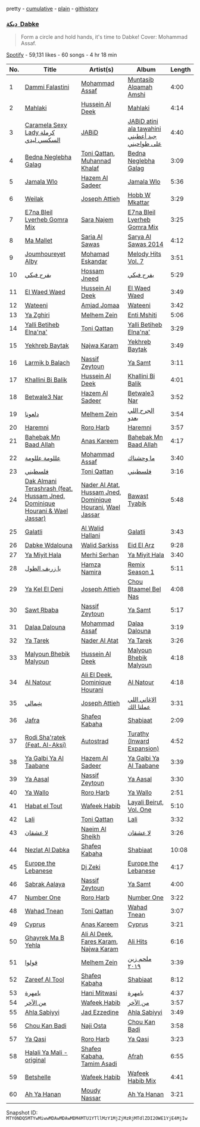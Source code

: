 pretty - [cumulative](/playlists/cumulative/37i9dQZF1DXchFDa0CQ44k.md) - [plain](/playlists/plain/37i9dQZF1DXchFDa0CQ44k) - [githistory](https://github.githistory.xyz/mackorone/spotify-playlist-archive/blob/main/playlists/plain/37i9dQZF1DXchFDa0CQ44k)

### [دبكة ‎ Dabke](https://open.spotify.com/playlist/37i9dQZF1DXchFDa0CQ44k)

> Form a circle and hold hands, it's time to Dabke! Cover: Mohammad Assaf.

[Spotify](https://open.spotify.com/user/spotify) - 59,131 likes - 60 songs - 4 hr 18 min

| No. | Title | Artist(s) | Album | Length |
|---|---|---|---|---|
| 1 | [Dammi Falastini](https://open.spotify.com/track/5Pn31ZVgrp95UDTEYcKR6K) | [Mohammad Assaf](https://open.spotify.com/artist/0IjIdnhlsKfAfOl5ph5TsE) | [Muntasib Alqamah Amshi](https://open.spotify.com/album/4n4atfTSCn0gmSS9qHltsU) | 4:00 |
| 2 | [Mahlaki](https://open.spotify.com/track/1BoO5X2MnrwnaN6fEKHo7Q) | [Hussein Al Deek](https://open.spotify.com/artist/1QxkWzg3QsYJv6xMXSuVMs) | [Mahlaki](https://open.spotify.com/album/7LYuHz535r0Prz2rXmEQ6n) | 4:14 |
| 3 | [Caramela Sexy Lady كرملة السكسي ليدي](https://open.spotify.com/track/3dRHSSgnvbJDXJ3Fz4X1mQ) | [JABiD](https://open.spotify.com/artist/2KQIn7Asb3rXpWoYFlbqM9) | [JABiD atini ala tawahini جبد أعطيني على طواحيني](https://open.spotify.com/album/6vMVS8IbBTG7lVTKAc7COD) | 4:40 |
| 4 | [Bedna Neglebha Galag](https://open.spotify.com/track/23rZxmSEH7QXx82WMmEQHK) | [Toni Qattan](https://open.spotify.com/artist/1IJJoAyxznu3orwXhlt3XO), [Muhannad Khalaf](https://open.spotify.com/artist/7dhc5bHorRHHPuM5SvCKIt) | [Bedna Neglebha Galag](https://open.spotify.com/album/3blT0mPrFIQsruzv0s6NfB) | 3:09 |
| 5 | [Jamala Wlo](https://open.spotify.com/track/1xPmf66wVpRcbGSpYqdQUB) | [Hazem Al Sadeer](https://open.spotify.com/artist/0RvHbOVS3Cs26h9oQvORrQ) | [Jamala Wlo](https://open.spotify.com/album/41yRmWG9UsNU5pO25tmUaG) | 5:36 |
| 6 | [Weilak](https://open.spotify.com/track/1rnAqjXXzirQV1UxIDFI7K) | [Joseph Attieh](https://open.spotify.com/artist/5DPb3SKW8QZFwkRlmt7Gvo) | [Hobb W Mkattar](https://open.spotify.com/album/1J5agF9rCabvqDaZr4nxM0) | 3:29 |
| 7 | [E7na Bleil Lyerheb Gomra Mix](https://open.spotify.com/track/23s171eL6ajdDc5FGJ4aHw) | [Sara Najem](https://open.spotify.com/artist/2uwfRi0iENQZ0ewGhcRK51) | [E7na Bleil Lyerheb Gomra Mix](https://open.spotify.com/album/65N1LnNpq2sMYzHLqp59nk) | 3:25 |
| 8 | [Ma Mallet](https://open.spotify.com/track/1OI4XNIu41l772o9ISTBJi) | [Saria Al Sawas](https://open.spotify.com/artist/3FxDJmY1Dj5bgaGunLoyaZ) | [Sarya Al Sawas 2014](https://open.spotify.com/album/3yG6gpurU66JMHIE0oQk9V) | 4:12 |
| 9 | [Joumhoureyet Alby](https://open.spotify.com/track/0SqYaqatc1f9qewgVYp7d1) | [Mohamad Eskandar](https://open.spotify.com/artist/1Szp0cnLcoq8ombQRztd1i) | [Melody Hits Vol\. 7](https://open.spotify.com/album/4GHKFNuSbVVcdwGtZ6AlCt) | 3:51 |
| 10 | [بفرح فيكي](https://open.spotify.com/track/2WueRuscWNLCRybIdD5Qml) | [Hossam Jneed](https://open.spotify.com/artist/7jQwxux9RdgTM4Rasky1s2) | [بفرح فيكي](https://open.spotify.com/album/5ficpXMbnFoJmBHXzCQaNT) | 5:29 |
| 11 | [El Waed Waed](https://open.spotify.com/track/3lyUu87OVylHytDeD1Frj8) | [Hussein Al Deek](https://open.spotify.com/artist/1QxkWzg3QsYJv6xMXSuVMs) | [El Waed Waed](https://open.spotify.com/album/5F558VJH1yO3t4v7uTrwsb) | 3:49 |
| 12 | [Wateeni](https://open.spotify.com/track/6YcoHlY6xqHd0OWciYDFee) | [Amjad Jomaa](https://open.spotify.com/artist/0R7TVEhwF9mlX4rHlVaTzU) | [Wateeni](https://open.spotify.com/album/0J5KOvgjIyCqDIXB1YQIjz) | 3:42 |
| 13 | [Ya Zghiri](https://open.spotify.com/track/6LyvwfbjUvD3oKM1vkAId8) | [Melhem Zein](https://open.spotify.com/artist/3pCdpK2DVRSs77L9RtxFy0) | [Enti Mshiti](https://open.spotify.com/album/32H47741Ke2C4lq45RLke8) | 5:06 |
| 14 | [Yalli Betiheb Elna'na'](https://open.spotify.com/track/09BqNGf6vca4f2q4P0YkLF) | [Toni Qattan](https://open.spotify.com/artist/1IJJoAyxznu3orwXhlt3XO) | [Yalli Betiheb Elna'na'](https://open.spotify.com/album/4CdEHczQJUHdGhacWYQ6vH) | 3:29 |
| 15 | [Yekhreb Baytak](https://open.spotify.com/track/0386Pg2s8ft0KITln5gbTQ) | [Najwa Karam](https://open.spotify.com/artist/5Nmm8A6gr93sRxz1SckQj1) | [Yekhreb Baytak](https://open.spotify.com/album/5xlO8W7WbuksQGbSIDrVTa) | 3:49 |
| 16 | [Larmik b Balach](https://open.spotify.com/track/09vuGGGoOmI7M4dqlaAJFp) | [Nassif Zeytoun](https://open.spotify.com/artist/2ieBl5s08uHBwM8sUPvg65) | [Ya Samt](https://open.spotify.com/album/0o9QyQoKPSXnz8eiRtlhbS) | 3:11 |
| 17 | [Khallini Bi Balik](https://open.spotify.com/track/6FZxkV3OK9NmlPfjMvJdTb) | [Hussein Al Deek](https://open.spotify.com/artist/1QxkWzg3QsYJv6xMXSuVMs) | [Khallini Bi Balik](https://open.spotify.com/album/6qy2Ujd8ZKsZkHsNjBEaZI) | 4:01 |
| 18 | [Betwale3 Nar](https://open.spotify.com/track/7fVZ6x92fzG2pXXyz47cKw) | [Hazem Al Sadeer](https://open.spotify.com/artist/0RvHbOVS3Cs26h9oQvORrQ) | [Betwale3 Nar](https://open.spotify.com/album/1CmaOgULKrGgELbpizwXUC) | 3:52 |
| 19 | [دلعونا](https://open.spotify.com/track/7sKRep0Z6sZnQjqc6qOvSH) | [Melhem Zein](https://open.spotify.com/artist/3pCdpK2DVRSs77L9RtxFy0) | [الجرح اللي بعدو](https://open.spotify.com/album/43YudfflH4ShSAe4FFX2OI) | 3:54 |
| 20 | [Haremni](https://open.spotify.com/track/5g78UsbsNCCXTdBPcTEtGr) | [Roro Harb](https://open.spotify.com/artist/6elTvTRNhLBk1crtgxGGhb) | [Haremni](https://open.spotify.com/album/4phggOoR0RaxV9oM3pc9cg) | 3:57 |
| 21 | [Bahebak Mn Baad Allah](https://open.spotify.com/track/5oCE5R5foOBwF9B3IxzzQf) | [Anas Kareem](https://open.spotify.com/artist/03IOvKWtAnWAOVf5864dUS) | [Bahebak Mn Baad Allah](https://open.spotify.com/album/6SXj5pyRtUaSUUE1VjBb7w) | 4:17 |
| 22 | [عللومة عللومة](https://open.spotify.com/track/0zOtmdD1U7rguuFY6Z90hp) | [Mohammad Assaf](https://open.spotify.com/artist/0IjIdnhlsKfAfOl5ph5TsE) | [ما وحشناك](https://open.spotify.com/album/68pZSiCmstUEJkmcaCBM9v) | 3:40 |
| 23 | [فلسطيني](https://open.spotify.com/track/5XVJRGIoMGf2wp0oL3JNFw) | [Toni Qattan](https://open.spotify.com/artist/1IJJoAyxznu3orwXhlt3XO) | [فلسطيني](https://open.spotify.com/album/5P2ypwyHbXRZat8f5bD0la) | 3:16 |
| 24 | [Dak Almani Terashrash \(feat\. Hussam Jned, Dominique Hourani & Wael Jassar\)](https://open.spotify.com/track/61ij76waZnKpjgwPuvZ554) | [Nader Al Atat](https://open.spotify.com/artist/07nrRL2MtV5V54nMscozei), [Hussam Jned](https://open.spotify.com/artist/1lpnuWXZtFIG8zLE95mI9W), [Dominique Hourani](https://open.spotify.com/artist/0P3K3MbSflUxiPFmhxj2HD), [Wael Jassar](https://open.spotify.com/artist/5HczG7gdd89oDKY0CUyPof) | [Bawast Tyabik](https://open.spotify.com/album/7h12uU0N9i05mCSOPR9wXi) | 5:48 |
| 25 | [Galatli](https://open.spotify.com/track/2T83iujQuX1Vd0IHJKQCxj) | [Al Walid Hallani](https://open.spotify.com/artist/787IgWNnWqAWJ6UC9ENK8v) | [Galatli](https://open.spotify.com/album/55Z40WuAarxgzP35nT39CO) | 3:43 |
| 26 | [Dabke Wdalouna](https://open.spotify.com/track/5XyULdxiS7pNVX8LR4amiv) | [Walid Sarkiss](https://open.spotify.com/artist/1Q9U9i2Hwtub6Ug9ITHlVS) | [Eid El Arz](https://open.spotify.com/album/4L4fxwLWcK7pyGIyyCPE1X) | 9:28 |
| 27 | [Ya Miyit Hala](https://open.spotify.com/track/3P3WoRuZqF63iciXBvyUoa) | [Merhi Serhan](https://open.spotify.com/artist/1plKSh9bv4wNad4n5GkoJE) | [Ya Miyit Hala](https://open.spotify.com/album/2WhngcT5KklbQYUv88Jo6J) | 3:40 |
| 28 | [يا زريف الطول](https://open.spotify.com/track/4d3o5bV5wgbmQpVuGacCYv) | [Hamza Namira](https://open.spotify.com/artist/2N72bJ8IYB4KZmKmxz5Xkk) | [Remix Season 1](https://open.spotify.com/album/4gUAewIO42p6koKTUV0Iy8) | 5:11 |
| 29 | [Ya Kel El Deni](https://open.spotify.com/track/5UrUxKn9CvUDp3wlenYAzk) | [Joseph Attieh](https://open.spotify.com/artist/5DPb3SKW8QZFwkRlmt7Gvo) | [Chou Btaamel Bel Nas](https://open.spotify.com/album/0IiamaJrO8K6nDoX188mLD) | 4:08 |
| 30 | [Sawt Rbaba](https://open.spotify.com/track/099SGdbqStuQ6xRE4pOe4J) | [Nassif Zeytoun](https://open.spotify.com/artist/2ieBl5s08uHBwM8sUPvg65) | [Ya Samt](https://open.spotify.com/album/0o9QyQoKPSXnz8eiRtlhbS) | 5:17 |
| 31 | [Dalaa Dalouna](https://open.spotify.com/track/70jZJbVFJrnOcCvYAOmKKI) | [Mohammad Assaf](https://open.spotify.com/artist/0IjIdnhlsKfAfOl5ph5TsE) | [Dalaa Dalouna](https://open.spotify.com/album/502xVfv7FKMr7TT0XzkUpX) | 3:19 |
| 32 | [Ya Tarek](https://open.spotify.com/track/1jlzJZAMqbHOVYyOtWN8hQ) | [Nader Al Atat](https://open.spotify.com/artist/07nrRL2MtV5V54nMscozei) | [Ya Tarek](https://open.spotify.com/album/2x58mqnuGWYA5Cl4NNIwZy) | 3:26 |
| 33 | [Malyoun Bhebik Malyoun](https://open.spotify.com/track/1vBGLgXsG7jd7niTMSmdw9) | [Hussein Al Deek](https://open.spotify.com/artist/1QxkWzg3QsYJv6xMXSuVMs) | [Malyoun Bhebik Malyoun](https://open.spotify.com/album/2OKOEoTkaYc1i2y5SUPXlI) | 4:18 |
| 34 | [Al Natour](https://open.spotify.com/track/2wk8TBtIUTJihiyFWgktyF) | [Ali El Deek](https://open.spotify.com/artist/33qFtGCQ4HLTagGMaAOn5N), [Dominique Hourani](https://open.spotify.com/artist/0P3K3MbSflUxiPFmhxj2HD) | [Al Natour](https://open.spotify.com/album/1iiWjl0lWxVl9oJquZBzMU) | 4:18 |
| 35 | [شِمالي](https://open.spotify.com/track/196CcGNeJ0poBVJlIvnPUr) | [Joseph Attieh](https://open.spotify.com/artist/5DPb3SKW8QZFwkRlmt7Gvo) | [الاغاني اللي عملتا الك](https://open.spotify.com/album/3fwpj2fEjO7ZR9CWrOWtPQ) | 3:31 |
| 36 | [Jafra](https://open.spotify.com/track/4hBjR0Tcigz3jxQ4zW3nNg) | [Shafeq Kabaha](https://open.spotify.com/artist/7kCbfAb3BGS9B5IOlJgEjL) | [Shabiaat](https://open.spotify.com/album/74IdUVgHvz1uLSYAaui1lZ) | 2:09 |
| 37 | [Rodi Sha'ratek \(Feat\. Al\-Aksi\)](https://open.spotify.com/track/2LNL0NfXIOmjoLFDt2to5O) | [Autostrad](https://open.spotify.com/artist/4WtbPWxKvsXj9lWBi5buWJ) | [Turathy \(Inward Expansion\)](https://open.spotify.com/album/3oGTIxUWhQDdop9nv8bylr) | 4:52 |
| 38 | [Ya Galbi Ya Al Taabane](https://open.spotify.com/track/1dXGlrKCVZLSZbnxSjrTNY) | [Hazem Al Sadeer](https://open.spotify.com/artist/0RvHbOVS3Cs26h9oQvORrQ) | [Ya Galbi Ya Al Taabane](https://open.spotify.com/album/1wHOacQdRqEPq8YOfzoWAY) | 3:39 |
| 39 | [Ya Aasal](https://open.spotify.com/track/2qIYndgPCXthIaBjnVv7Dr) | [Nassif Zeytoun](https://open.spotify.com/artist/2ieBl5s08uHBwM8sUPvg65) | [Ya Aasal](https://open.spotify.com/album/1Gq60ipemX1b0qAe69Jed3) | 3:30 |
| 40 | [Ya Wallo](https://open.spotify.com/track/2KRPs1wu9WyrTlh8Zubeh9) | [Roro Harb](https://open.spotify.com/artist/6elTvTRNhLBk1crtgxGGhb) | [Ya Wallo](https://open.spotify.com/album/4bDCE1VCZ2T9vBHdz7RRG2) | 2:51 |
| 41 | [Habat el Tout](https://open.spotify.com/track/4xq2EfT9fmC4NNMpqKs5fS) | [Wafeek Habib](https://open.spotify.com/artist/4t6ICYfqVNMn1B168kdzrY) | [Layali Beirut, Vol\. One](https://open.spotify.com/album/66GKsmNEe9QnzqblW0CTnH) | 5:10 |
| 42 | [Lali](https://open.spotify.com/track/0alhXNBNCYNdg0OubYAmoa) | [Toni Qattan](https://open.spotify.com/artist/1IJJoAyxznu3orwXhlt3XO) | [Lali](https://open.spotify.com/album/0IHkv5n08mbKFFSApH528R) | 3:32 |
| 43 | [لا عشقان](https://open.spotify.com/track/7bOEaL0GW2AAakyEc50kxN) | [Naeim Al Sheikh](https://open.spotify.com/artist/0iSa5DviqQDtan4rfuFSAM) | [لا عشقان](https://open.spotify.com/album/5SaE2UlcKdpUCrOlh3lZde) | 3:26 |
| 44 | [Nezlat Al Dabka](https://open.spotify.com/track/4w8qgtRYJ24A9zfxlNTDff) | [Shafeq Kabaha](https://open.spotify.com/artist/7kCbfAb3BGS9B5IOlJgEjL) | [Shabiaat](https://open.spotify.com/album/74IdUVgHvz1uLSYAaui1lZ) | 10:08 |
| 45 | [Europe the Lebanese](https://open.spotify.com/track/19TGI3O2MlMpWUbCdGRUhn) | [Dj Zeki](https://open.spotify.com/artist/5LSY8D8Jd054ANMXJF8512) | [Europe the Lebanese](https://open.spotify.com/album/5mssR5BJmee2fi9BMn57j2) | 4:17 |
| 46 | [Sabrak Aalaya](https://open.spotify.com/track/2ATBgD8HftsDNKzDZf56WI) | [Nassif Zeytoun](https://open.spotify.com/artist/2ieBl5s08uHBwM8sUPvg65) | [Ya Samt](https://open.spotify.com/album/0o9QyQoKPSXnz8eiRtlhbS) | 4:00 |
| 47 | [Number One](https://open.spotify.com/track/4Id75p83qqiEqdtNbKLaA3) | [Roro Harb](https://open.spotify.com/artist/6elTvTRNhLBk1crtgxGGhb) | [Number One](https://open.spotify.com/album/0fSiO6OjlpMWhPH2BErMLB) | 3:22 |
| 48 | [Wahad Tnean](https://open.spotify.com/track/0y9njiG24r8Pc7iPNuY5zl) | [Toni Qattan](https://open.spotify.com/artist/1IJJoAyxznu3orwXhlt3XO) | [Wahad Tnean](https://open.spotify.com/album/7N0irhTBjGV5StiVTw8qTt) | 3:07 |
| 49 | [Cyprus](https://open.spotify.com/track/50cvVUrWKoOWyfv4LdgPPu) | [Anas Kareem](https://open.spotify.com/artist/03IOvKWtAnWAOVf5864dUS) | [Cyprus](https://open.spotify.com/album/7Fcbxz3Tml7F7sWdDSvhIK) | 3:21 |
| 50 | [Ghayrek Ma B Yehla](https://open.spotify.com/track/392SSLReIukwCPuM4ci0w8) | [Ali Al Deek](https://open.spotify.com/artist/4gJE3vuk92stqZIRWieUe8), [Fares Karam](https://open.spotify.com/artist/06LBSAoRYVLCzBU0HtlPW3), [Najwa Karam](https://open.spotify.com/artist/5Nmm8A6gr93sRxz1SckQj1) | [Ali Hits](https://open.spotify.com/album/1RL5PDCpMACLDpuIMTsXeI) | 6:16 |
| 51 | [قولوا](https://open.spotify.com/track/2mIeLxiwLLw5E4QlnR8m2x) | [Melhem Zein](https://open.spotify.com/artist/3pCdpK2DVRSs77L9RtxFy0) | [ملحم زين ٢٠١٩](https://open.spotify.com/album/0cUhs9XCRSl3ZYaD7l94G9) | 3:39 |
| 52 | [Zareef Al Tool](https://open.spotify.com/track/4vhtERQbfYJHIe86HGH1W8) | [Shafeq Kabaha](https://open.spotify.com/artist/7kCbfAb3BGS9B5IOlJgEjL) | [Shabiaat](https://open.spotify.com/album/74IdUVgHvz1uLSYAaui1lZ) | 8:12 |
| 53 | [يامهرة](https://open.spotify.com/track/38CVcpWpiCftQQXaoW2h77) | [Hani Mitwasi](https://open.spotify.com/artist/5m8fc8h0xd4QfpJzcPI9NK) | [يامهرة](https://open.spotify.com/album/337XZCYPpBVgNF53Efmr5J) | 4:37 |
| 54 | [من الآخر](https://open.spotify.com/track/5Izw7BxDnTesneXx34MPs0) | [Wafeek Habib](https://open.spotify.com/artist/4t6ICYfqVNMn1B168kdzrY) | [من الآخر](https://open.spotify.com/album/7MdUlmnd8kVsiWdzVPxr9r) | 3:57 |
| 55 | [Ahla Sabiyyi](https://open.spotify.com/track/29RO49exsxezSkdZLRKvK4) | [Jad Ezzedine](https://open.spotify.com/artist/76Bde0ICsFrWu9Bzv2atL3) | [Ahla Sabiyyi](https://open.spotify.com/album/2xkWxkBmOlCGsnCIFtbJNU) | 3:49 |
| 56 | [Chou Kan Badi](https://open.spotify.com/track/41A30e95vtUZWtg9GxZmKT) | [Naji Osta](https://open.spotify.com/artist/4bgldXaGu7WvZpkW1NfyBp) | [Chou Kan Badi](https://open.spotify.com/album/00IObiyCatT9dgrwgCYOmy) | 3:58 |
| 57 | [Ya Qasi](https://open.spotify.com/track/0omcGCy8cJ8aFku257ctWO) | [Roro Harb](https://open.spotify.com/artist/6elTvTRNhLBk1crtgxGGhb) | [Ya Qasi](https://open.spotify.com/album/0UWsb464VFOomlrr6NseRu) | 3:23 |
| 58 | [Halali Ya Mali \- original](https://open.spotify.com/track/2SqOPpcVQbWYTZpTbWMYQw) | [Shafeq Kabaha](https://open.spotify.com/artist/7kCbfAb3BGS9B5IOlJgEjL), [Tamim Asadi](https://open.spotify.com/artist/3ESHX6bPM5q2x8McjsZEMG) | [Afrah](https://open.spotify.com/album/5COJbBMySaSZseXXFFq6mh) | 6:55 |
| 59 | [Betshelle](https://open.spotify.com/track/5BKxfHmQ4as0V3oGqwzZRx) | [Wafeek Habib](https://open.spotify.com/artist/4t6ICYfqVNMn1B168kdzrY) | [Wafeek Habib Mix](https://open.spotify.com/album/6XDNIhu3Zd7607mSyuU5s4) | 4:41 |
| 60 | [Ah Ya Hanan](https://open.spotify.com/track/5rZUSiJgQUMoo6nGoyzj2d) | [Moudy Nassar](https://open.spotify.com/artist/7Mafn4uzAseQADYkXx3VrP) | [Ah Ya Hanan](https://open.spotify.com/album/5c039mRoeey949juDKC4Q0) | 3:21 |

Snapshot ID: `MTY0NDQ5MTYwMiwwMDAwMDAwMDM4MTU1YTllMzY1MjZjMzRjMTdlZDI2OWE1YjE4MjIw`
